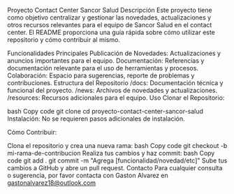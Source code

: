 Proyecto Contact Center Sancor Salud
Descripción
Este proyecto tiene como objetivo centralizar y gestionar las novedades, actualizaciones y otros recursos relevantes para el equipo de Sancor Salud en el contact center. El README proporciona una guía rápida sobre cómo utilizar este repositorio y cómo contribuir al mismo.

Funcionalidades Principales
Publicación de Novedades: Actualizaciones y anuncios importantes para el equipo.
Documentación: Referencias y documentación relevante para el uso de herramientas y procesos.
Colaboración: Espacio para sugerencias, reporte de problemas y contribuciones.
Estructura del Repositorio
/docs: Documentación técnica y funcional del proyecto.
/news: Archivos de novedades y actualizaciones.
/resources: Recursos adicionales para el equipo.
Uso
Clonar el Repositorio:

bash
Copy code
git clone <url-del-repositorio>
cd proyecto-contact-center-sancor-salud
Instalación:
No se requieren pasos adicionales de instalación.

Cómo Contribuir:

Clona el repositorio y crea una nueva rama:
bash
Copy code
git checkout -b mi-rama-de-contribucion
Realiza tus cambios y haz commit:
bash
Copy code
git add .
git commit -m "Agrega [funcionalidad/novedad/etc]"
Sube tus cambios a GitHub y abre un pull request.
Contacto
Para cualquier consulta o sugerencia, por favor contacta con Gaston Alvarez en gastonalvarez18@outlook.com